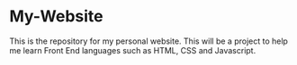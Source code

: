 # My-Website
This is the repository for my personal website. This will be a project to help me learn
Front End languages such as HTML, CSS and Javascript.